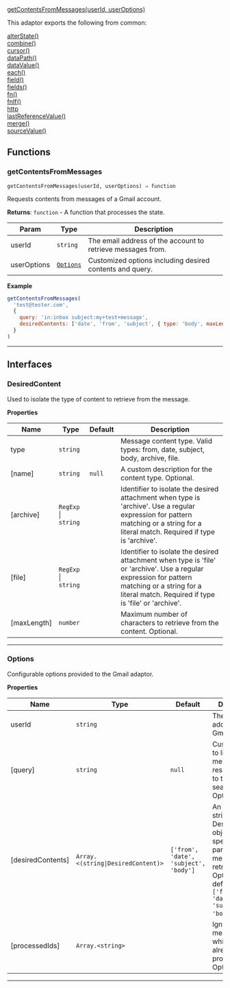 <dl>
<dt>
    <a href="#getcontentsfrommessages">getContentsFromMessages(userId, userOptions)</a></dt>
</dl>


This adaptor exports the following from common:
<dl>
<dt>
    <a href="/adaptors/packages/common-docs#alterstate">alterState()</a>
</dt>
<dt>
    <a href="/adaptors/packages/common-docs#combine">combine()</a>
</dt>
<dt>
    <a href="/adaptors/packages/common-docs#cursor">cursor()</a>
</dt>
<dt>
    <a href="/adaptors/packages/common-docs#datapath">dataPath()</a>
</dt>
<dt>
    <a href="/adaptors/packages/common-docs#datavalue">dataValue()</a>
</dt>
<dt>
    <a href="/adaptors/packages/common-docs#each">each()</a>
</dt>
<dt>
    <a href="/adaptors/packages/common-docs#field">field()</a>
</dt>
<dt>
    <a href="/adaptors/packages/common-docs#fields">fields()</a>
</dt>
<dt>
    <a href="/adaptors/packages/common-docs#fn">fn()</a>
</dt>
<dt>
    <a href="/adaptors/packages/common-docs#fnif">fnIf()</a>
</dt>
<dt>
    <a href="/adaptors/packages/common-docs#http">http</a>
</dt>
<dt>
    <a href="/adaptors/packages/common-docs#lastreferencevalue">lastReferenceValue()</a>
</dt>
<dt>
    <a href="/adaptors/packages/common-docs#merge">merge()</a>
</dt>
<dt>
    <a href="/adaptors/packages/common-docs#sourcevalue">sourceValue()</a>
</dt></dl>

## Functions
### getContentsFromMessages

<p><code>getContentsFromMessages(userId, userOptions) ⇒ function</code></p>

Requests contents from messages of a Gmail account.

**Returns**: <code>function</code> - A function that processes the state.  

| Param | Type | Description |
| --- | --- | --- |
| userId | <code>string</code> | The email address of the account to retrieve messages from. |
| userOptions | [<code>Options</code>](#options) | Customized options including desired contents and query. |

**Example**
```js
getContentsFromMessages(
  'test@tester.com',
  {
    query: 'in:inbox subject:my+test+message',
    desiredContents: ['date', 'from', 'subject', { type: 'body', maxLength: 50 }]
  }
)
```

* * *


##  Interfaces

### DesiredContent

Used to isolate the type of content to retrieve from the message.

**Properties**

| Name | Type | Default | Description |
| --- | --- | --- | --- |
| type | <code>string</code> |  | Message content type. Valid types: from, date, subject, body, archive, file. |
| [name] | <code>string</code> | <code>null</code> | A custom description for the content type. Optional. |
| [archive] | <code>RegExp</code> \| <code>string</code> |  | Identifier to isolate the desired attachment when type is 'archive'.   Use a regular expression for pattern matching or a string for a literal match. Required if type is 'archive'. |
| [file] | <code>RegExp</code> \| <code>string</code> |  | Identifier to isolate the desired attachment when type is 'file' or 'archive'.   Use a regular expression for pattern matching or a string for a literal match. Required if type is 'file' or 'archive'. |
| [maxLength] | <code>number</code> | <code></code> | Maximum number of characters to retrieve from the content. Optional. |


* * *

### Options

Configurable options provided to the Gmail adaptor.

**Properties**

| Name | Type | Default | Description |
| --- | --- | --- | --- |
| userId | <code>string</code> |  | The email address of the Gmail account. |
| [query] | <code>string</code> | <code>null</code> | Custom query to limit the messages result. Adheres to the Gmail search syntax. Optional. |
| [desiredContents] | <code>Array.&lt;(string\|DesiredContent)&gt;</code> | <code>[&#x27;from&#x27;, &#x27;date&#x27;, &#x27;subject&#x27;, &#x27;body&#x27;]</code> | An array of strings or DesiredContent objects used to specify which parts of the message to retrieve. Optional, default is `['from', 'date', 'subject', 'body']`. |
| [processedIds] | <code>Array.&lt;string&gt;</code> | <code></code> | Ignore message ids which have already been processed. Optional. |


* * *

